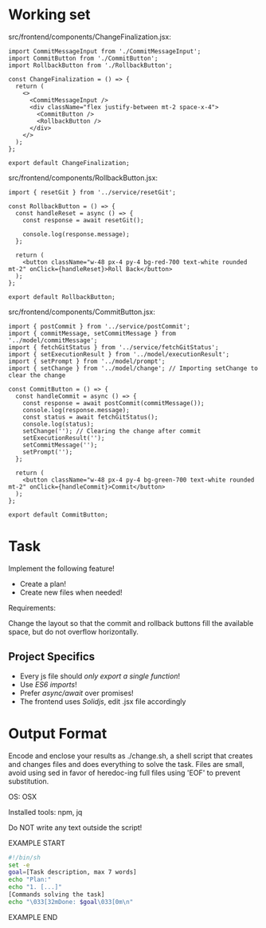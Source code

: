 # Working set

src/frontend/components/ChangeFinalization.jsx:
```
import CommitMessageInput from './CommitMessageInput';
import CommitButton from './CommitButton';
import RollbackButton from './RollbackButton';

const ChangeFinalization = () => {
  return (
    <>
      <CommitMessageInput />
      <div className="flex justify-between mt-2 space-x-4">
        <CommitButton />
        <RollbackButton />
      </div>
    </>
  );
};

export default ChangeFinalization;

```

src/frontend/components/RollbackButton.jsx:
```
import { resetGit } from '../service/resetGit';

const RollbackButton = () => {
  const handleReset = async () => {
    const response = await resetGit();

    console.log(response.message);
  };

  return (
    <button className="w-48 px-4 py-4 bg-red-700 text-white rounded mt-2" onClick={handleReset}>Roll Back</button>
  );
};

export default RollbackButton;

```

src/frontend/components/CommitButton.jsx:
```
import { postCommit } from '../service/postCommit';
import { commitMessage, setCommitMessage } from '../model/commitMessage';
import { fetchGitStatus } from '../service/fetchGitStatus';
import { setExecutionResult } from '../model/executionResult';
import { setPrompt } from '../model/prompt';
import { setChange } from '../model/change'; // Importing setChange to clear the change

const CommitButton = () => {
  const handleCommit = async () => {
    const response = await postCommit(commitMessage());
    console.log(response.message);
    const status = await fetchGitStatus();
    console.log(status);
    setChange(''); // Clearing the change after commit
    setExecutionResult('');
    setCommitMessage('');
    setPrompt('');
  };

  return (
    <button className="w-48 px-4 py-4 bg-green-700 text-white rounded mt-2" onClick={handleCommit}>Commit</button>
  );
};

export default CommitButton;

```


# Task

Implement the following feature!

- Create a plan!
- Create new files when needed!

Requirements:

Change the layout so that the commit and rollback buttons fill the available space, but do not overflow horizontally.



## Project Specifics

- Every js file should *only export a single function*!
- Use *ES6 imports*!
- Prefer *async/await* over promises!
- The frontend uses *Solidjs*, edit .jsx file accordingly


# Output Format

Encode and enclose your results as ./change.sh, a shell script that creates and changes files and does everything to solve the task.
Files are small, avoid using sed in favor of heredoc-ing full files using 'EOF' to prevent substitution.

OS: OSX

Installed tools: npm, jq


Do NOT write any text outside the script!

EXAMPLE START

```sh
#!/bin/sh
set -e
goal=[Task description, max 7 words]
echo "Plan:"
echo "1. [...]"
[Commands solving the task]
echo "\033[32mDone: $goal\033[0m\n"
```

EXAMPLE END

